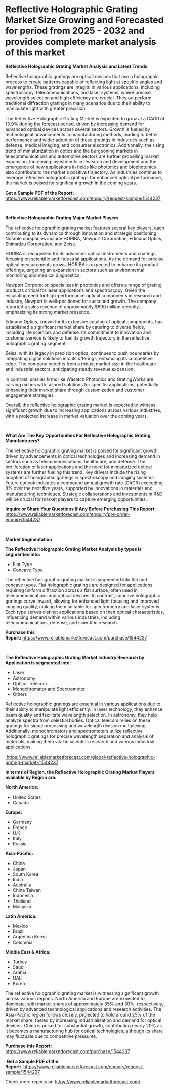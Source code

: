 <p><h1>Reflective Holographic Grating Market Size Growing and Forecasted for period from 2025 - 2032 and provides complete market analysis of this market</h1></p><p><strong>Reflective Holographic Grating Market Analysis and Latest Trends</strong></p>
<p><p>Reflective holographic gratings are optical devices that use a holographic process to create patterns capable of reflecting light at specific angles and wavelengths. These gratings are integral in various applications, including spectroscopy, telecommunications, and laser systems, where precise wavelength selection and high efficiency are crucial. They outperform traditional diffraction gratings in many scenarios due to their ability to manipulate light with greater precision.</p><p>The Reflective Holographic Grating Market is expected to grow at a CAGR of 13.9% during the forecast period, driven by increasing demand for advanced optical devices across several sectors. Growth is fueled by technological advancements in manufacturing methods, leading to better performance and wider adoption of these gratings in industries such as defense, medical imaging, and consumer electronics. Additionally, the rising trend of miniaturization in optics and the burgeoning markets in telecommunications and automotive sectors are further propelling market expansion. Increasing investments in research and development and the emergence of new applications in fields like photonics and biophotonics also contribute to the market's positive trajectory. As industries continue to leverage reflective holographic gratings for enhanced optical performance, the market is poised for significant growth in the coming years.</p></p>
<p><strong>Get a Sample PDF of the Report:&nbsp;</strong> <a href="https://www.reliablemarketforecast.com/enquiry/request-sample/1544237?utm_campaign=2736&utm_medium=2&utm_source=Github&utm_content=ia&utm_term=02042025&utm_id=reflective-holographic-grating">https://www.reliablemarketforecast.com/enquiry/request-sample/1544237</a></p>
<p>&nbsp;</p>
<p><strong>Reflective Holographic Grating Major Market Players</strong></p>
<p><p>The reflective holographic grating market features several key players, each contributing to its dynamics through innovation and strategic positioning. Notable companies include HORIBA, Newport Corporation, Edmund Optics, Shimadzu Corporation, and Zeiss. </p><p>HORIBA is recognized for its advanced optical instruments and coatings, focusing on scientific and industrial applications. As the demand for precise optical measurements grows, HORIBA is expected to enhance its product offerings, targeting an expansion in sectors such as environmental monitoring and medical diagnostics.</p><p>Newport Corporation specializes in photonics and offers a range of grating products critical for laser applications and spectroscopy. Given the escalating need for high-performance optical components in research and industry, Newport is well-positioned for sustained growth. The company reported a sales revenue of approximately $600 million recently, emphasizing its strong market presence.</p><p>Edmund Optics, known for its extensive catalog of optical components, has established a significant market share by catering to diverse fields, including life sciences and defense. Its commitment to innovation and customer service is likely to fuel its growth trajectory in the reflective holographic grating segment.</p><p>Zeiss, with its legacy in precision optics, continues to push boundaries by integrating digital solutions into its offerings, enhancing its competitive edge. The company benefits from a robust market size in the healthcare and industrial sectors, anticipating steady revenue expansion.</p><p>In contrast, smaller firms like Wasatch Photonics and GratingWorks are carving niches with tailored solutions for specific applications, potentially enhancing their market share through customization and customer engagement strategies.</p><p>Overall, the reflective holographic grating market is expected to witness significant growth due to increasing applications across various industries, with a projected increase in market valuation over the coming years.</p></p>
<p>&nbsp;</p>
<p><strong>What Are The Key Opportunities For Reflective Holographic Grating Manufacturers?</strong></p>
<p><p>The reflective holographic grating market is poised for significant growth, driven by advancements in optical technologies and increasing demand in sectors such as telecommunications, healthcare, and defense. The proliferation of laser applications and the need for miniaturized optical systems are further fueling this trend. Key drivers include the rising adoption of holographic gratings in spectroscopy and imaging systems. Future outlook indicates a compound annual growth rate (CAGR) exceeding 8% over the next five years, supported by innovations in materials and manufacturing techniques. Strategic collaborations and investments in R&D will be crucial for market players to capture emerging opportunities.</p></p>
<p><strong>Inquire or Share Your Questions If Any Before Purchasing This Report:</strong> <a href="https://www.reliablemarketforecast.com/enquiry/pre-order-enquiry/1544237?utm_campaign=2736&utm_medium=2&utm_source=Github&utm_content=ia&utm_term=02042025&utm_id=reflective-holographic-grating">https://www.reliablemarketforecast.com/enquiry/pre-order-enquiry/1544237</a></p>
<p>&nbsp;</p>
<p><strong>Market Segmentation</strong></p>
<p><strong>The Reflective Holographic Grating Market Analysis by types is segmented into:</strong></p>
<p><ul><li>Flat Type</li><li>Concave Type</li></ul></p>
<p><p>The reflective holographic grating market is segmented into flat and concave types. Flat holographic gratings are designed for applications requiring uniform diffraction across a flat surface, often used in telecommunications and optical devices. In contrast, concave holographic gratings curve inward, allowing for enhanced light focusing and improved imaging quality, making them suitable for spectrometry and laser systems. Each type serves distinct applications based on their optical characteristics, influencing demand within various industries, including telecommunications, defense, and scientific research.</p></p>
<p><strong>Purchase this Report:&nbsp;</strong><a href="https://www.reliablemarketforecast.com/purchase/1544237?utm_campaign=2736&utm_medium=2&utm_source=Github&utm_content=ia&utm_term=02042025&utm_id=reflective-holographic-grating">https://www.reliablemarketforecast.com/purchase/1544237</a></p>
<p>&nbsp;</p>
<p><strong>The Reflective Holographic Grating Market Industry Research by Application is segmented into:</strong></p>
<p><ul><li>Laser</li><li>Astronomy</li><li>Optical Telecom</li><li>Monochromator and Spectrometer</li><li>Others</li></ul></p>
<p><p>Reflective holographic gratings are essential in various applications due to their ability to manipulate light efficiently. In laser technology, they enhance beam quality and facilitate wavelength selection. In astronomy, they help analyze spectra from celestial bodies. Optical telecom relies on these gratings for signal processing and wavelength division multiplexing. Additionally, monochromators and spectrometers utilize reflective holographic gratings for precise wavelength separation and analysis of materials, making them vital in scientific research and various industrial applications.</p></p>
<p><a href="https://www.reliablemarketforecast.com/global-reflective-holographic-grating-market-r1544237?utm_campaign=2736&utm_medium=2&utm_source=Github&utm_content=ia&utm_term=02042025&utm_id=reflective-holographic-grating">&nbsp;https://www.reliablemarketforecast.com/global-reflective-holographic-grating-market-r1544237</a></p>
<p><strong>In terms of Region, the Reflective Holographic Grating Market Players available by Region are:</strong></p>
<p>
    <p> <strong> North America: </strong>
        <ul>
            <li>United States</li>
            <li>Canada</li>
        </ul>
        </p> 
    <p> <strong> Europe: </strong>
        <ul>
            <li>Germany</li>
            <li>France</li>
            <li>U.K.</li>
            <li>Italy</li>
            <li>Russia</li>
        </ul>
        </p> 
    <p> <strong> Asia-Pacific: </strong>
        <ul>
            <li>China</li>
            <li>Japan</li>
            <li>South Korea</li>
            <li>India</li>
            <li>Australia</li>
            <li>China Taiwan</li>
            <li>Indonesia</li>
            <li>Thailand</li>
            <li>Malaysia</li>
        </ul>
        </p> 
    <p> <strong> Latin America: </strong>
        <ul>
            <li>Mexico</li>
            <li>Brazil</li>
            <li>Argentina Korea</li>
            <li>Colombia</li>
        </ul>
        </p> 
    <p> <strong> Middle East & Africa: </strong>
        <ul>
            <li>Turkey</li>
            <li>Saudi</li>
            <li>Arabia</li>
            <li>UAE</li>
            <li>Korea</li>
        </ul>
    </p>
    </p>
<p><p>The reflective holographic grating market is witnessing significant growth across various regions. North America and Europe are expected to dominate, with market shares of approximately 35% and 30%, respectively, driven by advanced technological applications and research activities. The Asia-Pacific region follows closely, projected to hold around 25% of the market share, fueled by increasing industrialization and demand for optical devices. China is poised for substantial growth, contributing nearly 20% as it becomes a manufacturing hub for optical technologies, although its share may fluctuate due to competitive pressures.</p></p>
<p><strong>Purchase this Report: </strong><a href="https://www.reliablemarketforecast.com/purchase/1544237?utm_campaign=2736&utm_medium=2&utm_source=Github&utm_content=ia&utm_term=02042025&utm_id=reflective-holographic-grating">https://www.reliablemarketforecast.com/purchase/1544237</a></p>
<p>&nbsp;<strong>Get a Sample PDF of the Report:&nbsp;&nbsp;</strong><a href="https://www.reliablemarketforecast.com/enquiry/request-sample/1544237?utm_campaign=2736&utm_medium=2&utm_source=Github&utm_content=ia&utm_term=02042025&utm_id=reflective-holographic-grating">https://www.reliablemarketforecast.com/enquiry/request-sample/1544237</a></p>
<p><strong></strong></p>
<p>Check more reports on <a href="https://www.reliablemarketforecast.com/?utm_campaign=2736&utm_medium=2&utm_source=Github&utm_content=ia&utm_term=02042025&utm_id=reflective-holographic-grating">https://www.reliablemarketforecast.com/</a></p>